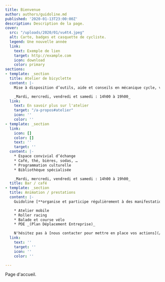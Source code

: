 ```yaml
---
title: Bienvenue
author: authors/guidoline.md
published: '2020-01-13T23:00:00Z'
description: Description de la page.
cover:
  src: "/uploads/2020/01/vu4t4.jpeg"
  alt: Carte, badges et casquette de cycliste.
  legend: Une nouvelle année
  link:
    text: Exemple de lien
    target: http://example.com
    icon: download
    color: primary
sections:
- template: _section
  title: Atelier de bicyclette
  content: |-
    Mise à disposition d’outils, aide et conseils en mécanique cycle, vente de vélos et pièces détachées

    _Mardi, mercredi, vendredi et samedi : 14h00 à 19h00_
  link:
    text: En savoir plus sur l'atelier
    target: "/a-propos#atelier"
    icon: ''
    color: ''
- template: _section
  link:
    icon: []
    color: []
    text: ''
    target: ''
  content: |-
    * Espace convivial d’échange
    * Café, thé, bières, sodas, …
    * Programmation culturelle
    * Bibliothèque spécialisée

    _Mardi, mercredi, vendredi et samedi : 14h00 à 19h00_
  title: Bar / café
- template: _section
  title: Animation / prestations
  content: |-
    Guidoline [**organise et participe régulièrement à des manifestations**](/blog/animations) pour donner son regard sur la **culture vélo**.

    * Atelier mobile
    * Roller racing
    * Balade et course vélo
    * PDE _(Plan Déplacement Entreprise)_

    N'hésitez pas à [nous contacter pour mettre en place vos actions](/a-propos#prestations).
  link:
    text: ''
    target: ''
    icon: ''
    color: ''

---
```

Page d'accueil.